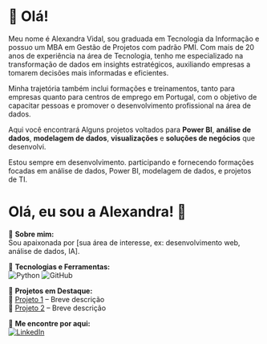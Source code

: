 # 👋 Olá!

Meu nome é Alexandra Vidal, sou graduada em Tecnologia da Informação e possuo um MBA em Gestão de Projetos com padrão PMI. Com mais de 20 anos de experiência na área de Tecnologia, tenho me especializado na transformação de dados em insights estratégicos, auxiliando empresas a tomarem decisões mais informadas e eficientes.

Minha trajetória também inclui formações e treinamentos, tanto para empresas quanto para centros de emprego em Portugal, com o objetivo de capacitar pessoas e promover o desenvolvimento profissional na área de dados.

Aqui você encontrará Alguns projetos voltados para **Power BI**, **análise de dados**, **modelagem de dados**, **visualizações** e **soluções de negócios** que desenvolvi.

Estou sempre em desenvolvimento. participando e fornecendo formações focadas em análise de dados, Power BI, modelagem de dados, e projetos de TI.

# Olá, eu sou a Alexandra! 👋  

🔹 **Sobre mim:**  
Sou apaixonada por [sua área de interesse, ex: desenvolvimento web, análise de dados, IA].  

🔹 **Tecnologias e Ferramentas:**  
![Python](https://img.shields.io/badge/Python-3776AB?style=for-the-badge&logo=python&logoColor=white)
![GitHub](https://img.shields.io/badge/GitHub-181717?style=for-the-badge&logo=github&logoColor=white)

🔹 **Projetos em Destaque:**  
📌 [Projeto 1](https://github.com/Alexandracvs/projeto1) – Breve descrição  
📌 [Projeto 2](https://github.com/Alexandracvs/projeto2) – Breve descrição  

🔹 **Me encontre por aqui:**  
[![LinkedIn](https://img.shields.io/badge/LinkedIn-0077B5?style=for-the-badge&logo=linkedin&logoColor=white)](https://linkedin.com/in/seu-linkedin)  

